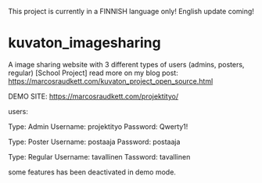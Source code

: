 This project is currently in a FINNISH language only!
English update coming!

# kuvaton_imagesharing
A image sharing website with 3 different types of users (admins, posters, regular) [School Project]
read more on my blog post: https://marcosraudkett.com/kuvaton_project_open_source.html


DEMO SITE: https://marcosraudkett.com/projektityo/

users:

Type: Admin
Username: projektityo
Password: Qwerty1!

Type: Poster
Username: postaaja
Password: postaaja

Type: Regular
Username: tavallinen
Tassword: tavallinen

some features has been deactivated in demo mode.
